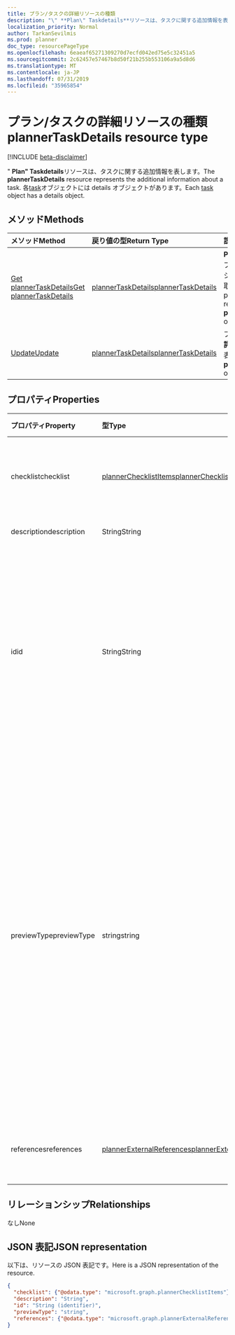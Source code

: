 ```yaml
---
title: プラン/タスクの詳細リソースの種類
description: "\" **Plan\" Taskdetails**リソースは、タスクに関する追加情報を表します。 各 task オブジェクトには details オブジェクトがあります。"
localization_priority: Normal
author: TarkanSevilmis
ms.prod: planner
doc_type: resourcePageType
ms.openlocfilehash: 6eaeaf65271309270d7ecfd042ed75e5c32451a5
ms.sourcegitcommit: 2c62457e57467b8d50f21b255b553106a9a5d8d6
ms.translationtype: MT
ms.contentlocale: ja-JP
ms.lasthandoff: 07/31/2019
ms.locfileid: "35965854"
---
```

# <a name="plannertaskdetails-resource-type"></a><span data-ttu-id="ce8e3-104">プラン/タスクの詳細リソースの種類</span><span class="sxs-lookup"><span data-stu-id="ce8e3-104">plannerTaskDetails resource type</span></span>

[!INCLUDE [beta-disclaimer](../../includes/beta-disclaimer.md)]

<span data-ttu-id="ce8e3-105">" **Plan" Taskdetails**リソースは、タスクに関する追加情報を表します。</span><span class="sxs-lookup"><span data-stu-id="ce8e3-105">The **plannerTaskDetails** resource represents the additional information about a task.</span></span> <span data-ttu-id="ce8e3-106">各[task](plannertask.md)オブジェクトには details オブジェクトがあります。</span><span class="sxs-lookup"><span data-stu-id="ce8e3-106">Each [task](plannertask.md) object has a details object.</span></span>


## <a name="methods"></a><span data-ttu-id="ce8e3-107">メソッド</span><span class="sxs-lookup"><span data-stu-id="ce8e3-107">Methods</span></span>

| <span data-ttu-id="ce8e3-108">メソッド</span><span class="sxs-lookup"><span data-stu-id="ce8e3-108">Method</span></span>           | <span data-ttu-id="ce8e3-109">戻り値の型</span><span class="sxs-lookup"><span data-stu-id="ce8e3-109">Return Type</span></span>    |<span data-ttu-id="ce8e3-110">説明</span><span class="sxs-lookup"><span data-stu-id="ce8e3-110">Description</span></span>|
|:---------------|:--------|:----------|
|[<span data-ttu-id="ce8e3-111">Get plannerTaskDetails</span><span class="sxs-lookup"><span data-stu-id="ce8e3-111">Get plannerTaskDetails</span></span>](../api/plannertaskdetails-get.md) | [<span data-ttu-id="ce8e3-112">plannerTaskDetails</span><span class="sxs-lookup"><span data-stu-id="ce8e3-112">plannerTaskDetails</span></span>](plannertaskdetails.md) |<span data-ttu-id="ce8e3-113">**Plan**オブジェクトのプロパティとリレーションシップを読み取ります。</span><span class="sxs-lookup"><span data-stu-id="ce8e3-113">Read properties and relationships of **plannerTaskDetails** object.</span></span>|
|[<span data-ttu-id="ce8e3-114">Update</span><span class="sxs-lookup"><span data-stu-id="ce8e3-114">Update</span></span>](../api/plannertaskdetails-update.md) | [<span data-ttu-id="ce8e3-115">plannerTaskDetails</span><span class="sxs-lookup"><span data-stu-id="ce8e3-115">plannerTaskDetails</span></span>](plannertaskdetails.md)    |<span data-ttu-id="ce8e3-116">プランの更新方法の**詳細**オブジェクトを表示します。</span><span class="sxs-lookup"><span data-stu-id="ce8e3-116">Update **plannerTaskDetails** object.</span></span> |

## <a name="properties"></a><span data-ttu-id="ce8e3-117">プロパティ</span><span class="sxs-lookup"><span data-stu-id="ce8e3-117">Properties</span></span>
| <span data-ttu-id="ce8e3-118">プロパティ</span><span class="sxs-lookup"><span data-stu-id="ce8e3-118">Property</span></span>     | <span data-ttu-id="ce8e3-119">型</span><span class="sxs-lookup"><span data-stu-id="ce8e3-119">Type</span></span>   |<span data-ttu-id="ce8e3-120">説明</span><span class="sxs-lookup"><span data-stu-id="ce8e3-120">Description</span></span>|
|:---------------|:--------|:----------|
|<span data-ttu-id="ce8e3-121">checklist</span><span class="sxs-lookup"><span data-stu-id="ce8e3-121">checklist</span></span>|[<span data-ttu-id="ce8e3-122">plannerChecklistItems</span><span class="sxs-lookup"><span data-stu-id="ce8e3-122">plannerChecklistItems</span></span>](plannerchecklistitems.md)|<span data-ttu-id="ce8e3-123">タスク上のチェックリスト項目のコレクション。</span><span class="sxs-lookup"><span data-stu-id="ce8e3-123">The collection of checklist items on the task.</span></span>|
|<span data-ttu-id="ce8e3-124">description</span><span class="sxs-lookup"><span data-stu-id="ce8e3-124">description</span></span>|<span data-ttu-id="ce8e3-125">String</span><span class="sxs-lookup"><span data-stu-id="ce8e3-125">String</span></span>|<span data-ttu-id="ce8e3-126">タスクの説明</span><span class="sxs-lookup"><span data-stu-id="ce8e3-126">Description of the task</span></span>|
|<span data-ttu-id="ce8e3-127">id</span><span class="sxs-lookup"><span data-stu-id="ce8e3-127">id</span></span>|<span data-ttu-id="ce8e3-128">String</span><span class="sxs-lookup"><span data-stu-id="ce8e3-128">String</span></span>| <span data-ttu-id="ce8e3-129">読み取り専用です。</span><span class="sxs-lookup"><span data-stu-id="ce8e3-129">Read-only.</span></span> <span data-ttu-id="ce8e3-130">タスクの詳細の ID。</span><span class="sxs-lookup"><span data-stu-id="ce8e3-130">ID of the task details.</span></span> <span data-ttu-id="ce8e3-131">28 文字長で、大文字と小文字の区別があります。</span><span class="sxs-lookup"><span data-stu-id="ce8e3-131">It is 28 characters long and case-sensitive.</span></span> <span data-ttu-id="ce8e3-132">[書式検証](tasks-identifiers-disclaimer.md)はサービスによって行われます。</span><span class="sxs-lookup"><span data-stu-id="ce8e3-132">[Format validation](tasks-identifiers-disclaimer.md) is done on the service.</span></span>|
|<span data-ttu-id="ce8e3-133">previewType</span><span class="sxs-lookup"><span data-stu-id="ce8e3-133">previewType</span></span>|<span data-ttu-id="ce8e3-134">string</span><span class="sxs-lookup"><span data-stu-id="ce8e3-134">string</span></span>|<span data-ttu-id="ce8e3-p104">タスクに表示されるプレビューの種類を設定します。使用可能な値: `automatic`、`noPreview`、`checklist`、`description`、`reference`。`automatic` に設定すると、タスクを表示しているアプリによって表示するプレビューが選択されます。</span><span class="sxs-lookup"><span data-stu-id="ce8e3-p104">This sets the type of preview that shows up on the task. Possible values are: `automatic`, `noPreview`, `checklist`, `description`, `reference`. When set to `automatic` the displayed preview is chosen by the app viewing the task.</span></span>|
|<span data-ttu-id="ce8e3-138">references</span><span class="sxs-lookup"><span data-stu-id="ce8e3-138">references</span></span>|[<span data-ttu-id="ce8e3-139">plannerExternalReferences</span><span class="sxs-lookup"><span data-stu-id="ce8e3-139">plannerExternalReferences</span></span>](plannerexternalreferences.md)|<span data-ttu-id="ce8e3-140">タスク上の参照のコレクションです。</span><span class="sxs-lookup"><span data-stu-id="ce8e3-140">The collection of references on the task.</span></span>|

## <a name="relationships"></a><span data-ttu-id="ce8e3-141">リレーションシップ</span><span class="sxs-lookup"><span data-stu-id="ce8e3-141">Relationships</span></span>
<span data-ttu-id="ce8e3-142">なし</span><span class="sxs-lookup"><span data-stu-id="ce8e3-142">None</span></span>


## <a name="json-representation"></a><span data-ttu-id="ce8e3-143">JSON 表記</span><span class="sxs-lookup"><span data-stu-id="ce8e3-143">JSON representation</span></span>
<span data-ttu-id="ce8e3-144">以下は、リソースの JSON 表記です。</span><span class="sxs-lookup"><span data-stu-id="ce8e3-144">Here is a JSON representation of the resource.</span></span>

<!-- {
  "blockType": "resource",
  "optionalProperties": [

  ],
  "@odata.type": "microsoft.graph.plannerTaskDetails"
}-->

```json
{
  "checklist": {"@odata.type": "microsoft.graph.plannerChecklistItems"},
  "description": "String",
  "id": "String (identifier)",
  "previewType": "string",
  "references": {"@odata.type": "microsoft.graph.plannerExternalReferences"}
}

```

<!-- uuid: 8fcb5dbc-d5aa-4681-8e31-b001d5168d79
2015-10-25 14:57:30 UTC -->
<!--
{
  "type": "#page.annotation",
  "description": "plannerTaskDetails resource",
  "keywords": "",
  "section": "documentation",
  "tocPath": "",
  "suppressions": []
}
-->
